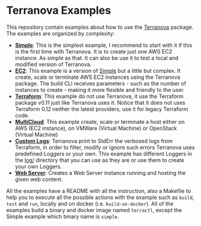 # Terranova Examples

This repository contain examples about how to use the [Terranova](https://github.com/johandry/terranova) package. The examples are organized by complexity:

- **[Simple](./01_simple/)**: This is the simplest example, I recommend to start with it if this is the first time with Terranova. It is to create just one AWS EC2 instance. As simple as that. It can also be use it to test a local and modified version of Terranova.
- **[EC2](./02_ec2/)**: This example is a version of [Simple](./aws/simple/) but a little but complex. It create, scale or terminate AWS EC2 instances using the Terranova package. The build CLI receives parameters - such as the number of instances to create - making it more flexible and friendly to the user.
- **[Terraform](./03_terraform/)**: This example do not use Terranova, it use the Terraform package v0.11 just like Terranova uses it. Notice that it does not uses Terraform 0.12 neither the latest providers, use it for legacy Terraform code.
- **[MultiCloud](./04_multicloud/)**: This example create, scale or terminate a host either on AWS (EC2 instance), on VMWare (Virtual Machine) or OpenStack (Virtual Machine)
- **[Custom Logs](./05_custom-logs/)**: Terranova print to StdErr the verbosed logs from Terraform, in order to filter, modify or ignore such errors Terranova uses predefined Loggers or your own. This example has different Loggers in the [log/](./custom-logs/log/) directory that you can use as they are or use them to create your own Loggers.
- **[Web Server](./web-server/)**: Creates a Web Server instance running and hosting the given web content.

All the examples have a README with all the instruction, also a Makefile to help you to execute all the possible actions with the example such as `build`, `test` and `run`, locally and on docker (i.e. `build-on-docker`). All of the examples build a binary and docker image named `terractl`, except the Simple example which binary name is `simple`.
